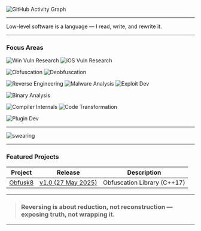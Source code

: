 ![GitHub Activity Graph](https://github-readme-activity-graph.vercel.app/graph?username=x86byte&theme=tokyo-night)

---

Low-level software is a language — I read, write, and rewrite it.


---

### Focus Areas

![Win Vuln Research](https://img.shields.io/badge/Windows%20Vuln-Kernel%2FUsermode-007ACC?style=flat-square)
![iOS Vuln Research](https://img.shields.io/badge/iOS%20Vuln-Kernel%2FUsermode-a843f2?style=flat-square)

![Obfuscation](https://img.shields.io/badge/Obfuscation-C%2FC%2B%2B%2FASM-9b59b6?style=flat-square)
![Deobfuscation](https://img.shields.io/badge/Deobfuscation-C%2FC%2B%2B%2FASM-d2527f?style=flat-square)

![Reverse Engineering](https://img.shields.io/badge/Reverse%20Engineering-Static%20%26%20Dynamic-8e44ad?style=flat-square)
![Malware Analysis](https://img.shields.io/badge/Malware%20Research-APT%20%26%20Obfuscation-e74c3c?style=flat-square)
![Exploit Dev](https://img.shields.io/badge/Exploitation-Kernel%20%7C%20Usermode-c0392b?style=flat-square)

![Binary Analysis](https://img.shields.io/badge/Binary%20Analysis-Automated%20%7C%20Manual-f39c12?style=flat-square)

![Compiler Internals](https://img.shields.io/badge/Compiler-IR%20%7C%20Backend-27ae60?style=flat-square)
![Code Transformation](https://img.shields.io/badge/Code%20Xform-Obfuscation%20Pipelines-2ecc71?style=flat-square)

![Plugin Dev](https://img.shields.io/badge/Plugin%20Dev-IDA%20%7C%20WinDbg%20%7C%20x64dbg-6c5ce7?style=flat-square)

---



<p>
  <img src="https://github.com/user-attachments/assets/8b7d2d97-70d2-4adc-a331-9fbbb339e5d7" alt="swearing" />
</p>

---

### Featured Projects

| Project | Release | Description |
|---------|---------|-------------|
| [Obfusk8](https://github.com/x86byte/Obfusk8) | [v1.0 (27 May 2025)](https://github.com/x86byte/Obfusk8/releases) | Obfuscation Library (C++17) |

---

> ### Reversing is about reduction, not reconstruction — exposing truth, not wrapping it.

---
